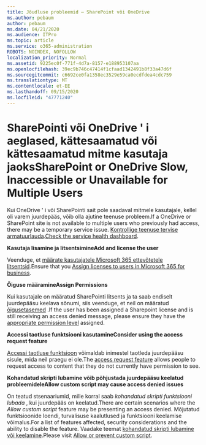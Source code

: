```yaml
---
title: Jõudluse probleemid – SharePoint või OneDrive
ms.author: pebaum
author: pebaum
ms.date: 04/21/2020
ms.audience: ITPro
ms.topic: article
ms.service: o365-administration
ROBOTS: NOINDEX, NOFOLLOW
localization_priority: Normal
ms.assetid: 9225ec0f-771f-4d7a-8157-e188953107aa
ms.openlocfilehash: 39ec9b746c47414f1cfaad1342491b8f33a47d6f
ms.sourcegitcommit: c6692ce0fa1358ec3529e59ca0ecdfdea4cdc759
ms.translationtype: MT
ms.contentlocale: et-EE
ms.lasthandoff: 09/15/2020
ms.locfileid: "47771240"
---
```

# <a name="sharepoint-or-onedrive-slow-inaccessible-or-unavailable-for-multiple-users"></a><span data-ttu-id="b2695-102">SharePointi või OneDrive ' i aeglased, kättesaamatud või kättesaamatud mitme kasutaja jaoks</span><span class="sxs-lookup"><span data-stu-id="b2695-102">SharePoint or OneDrive Slow, Inaccessible or Unavailable for Multiple Users</span></span>

<span data-ttu-id="b2695-103">Kui OneDrive ' i või SharePointi sait pole saadaval mitmele kasutajale, kellel oli varem juurdepääs, võib olla ajutine teenuse probleem.</span><span class="sxs-lookup"><span data-stu-id="b2695-103">If a OneDrive or SharePoint site is not available to multiple users who previously had access, there may be a temporary service issue.</span></span> <span data-ttu-id="b2695-104">[Kontrollige teenuse tervise armatuurlauda](https://portal.office.com/adminportal/home#/servicehealth).</span><span class="sxs-lookup"><span data-stu-id="b2695-104">[Check the service health dashboard](https://portal.office.com/adminportal/home#/servicehealth).</span></span>

<span data-ttu-id="b2695-105">**Kasutaja lisamine ja litsentsimine**</span><span class="sxs-lookup"><span data-stu-id="b2695-105">**Add and license the user**</span></span>

<span data-ttu-id="b2695-106">Veenduge, et [määrate kasutajatele Microsoft 365 ettevõtetele litsentsid](https://docs.microsoft.com/microsoft-365/admin/add-users/add-users).</span><span class="sxs-lookup"><span data-stu-id="b2695-106">Ensure that you [Assign licenses to users in Microsoft 365 for business](https://docs.microsoft.com/microsoft-365/admin/add-users/add-users).</span></span>


<span data-ttu-id="b2695-107">**Õiguse määramine**</span><span class="sxs-lookup"><span data-stu-id="b2695-107">**Assign Permissions**</span></span>

<span data-ttu-id="b2695-108">Kui kasutajale on määratud SharePointi litsents ja ta saab endiselt juurdepääsu keelava sõnumi, siis veenduge, et neil on määratud [õigusetasemed](https://docs.microsoft.com/sharepoint/understanding-permission-levels) .</span><span class="sxs-lookup"><span data-stu-id="b2695-108">If the user has been assigned a Sharepoint license and is still receiving an access denied message, please ensure they have the [appropriate permission level](https://docs.microsoft.com/sharepoint/understanding-permission-levels) assigned.</span></span>

<span data-ttu-id="b2695-109">**Accessi taotluse funktsiooni kasutamine**</span><span class="sxs-lookup"><span data-stu-id="b2695-109">**Consider using the access request feature**</span></span>

<span data-ttu-id="b2695-110">[Accessi taotluse funktsioon](https://support.office.com/article/Set-up-and-manage-access-requests-94B26E0B-2822-49D4-929A-8455698654B3) võimaldab inimestel taotleda juurdepääsu sisule, mida neil praegu ei ole.</span><span class="sxs-lookup"><span data-stu-id="b2695-110">The [access request feature](https://support.office.com/article/Set-up-and-manage-access-requests-94B26E0B-2822-49D4-929A-8455698654B3) allows people to request access to content that they do not currently have permission to see.</span></span>

<span data-ttu-id="b2695-111">**Kohandatud skripti lubamine võib põhjustada juurdepääsu keelatud probleemidele**</span><span class="sxs-lookup"><span data-stu-id="b2695-111">**Allow custom script may cause access denied issues**</span></span>

<span data-ttu-id="b2695-112">On teatud stsenaariumid, mille korral saab *kohandatud skripti funktsiooni lubada* , kui juurdepääs on keelatud.</span><span class="sxs-lookup"><span data-stu-id="b2695-112">There are certain scenarios where the *Allow custom script* feature may be presenting an access denied.</span></span> <span data-ttu-id="b2695-113">Mõjutatud funktsioonide loendi, turvalisuse kaalutlused ja funktsiooni keelamise võimalus.</span><span class="sxs-lookup"><span data-stu-id="b2695-113">For a list of features affected, security considerations and the ability to disable the feature.</span></span> <span data-ttu-id="b2695-114">Vaadake teemat [kohandatud skripti lubamine või keelamine](https://docs.microsoft.com/sharepoint/allow-or-prevent-custom-script).</span><span class="sxs-lookup"><span data-stu-id="b2695-114">Please visit [Allow or prevent custom script](https://docs.microsoft.com/sharepoint/allow-or-prevent-custom-script).</span></span>

